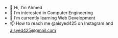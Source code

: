 - 👋 Hi, I’m Ahmed
- 👀 I’m interested in Computer Engineering
- 🌱 I’m currently learning Web Development
- 📫 How to reach me @aisyed425 on Instagram and aisyed425@gmail.com
<!---
aisyed425/aisyed425 is a ✨ special ✨ repository because its `README.md` (this file) appears on your GitHub profile.
You can click the Preview link to take a look at your changes.
--->

